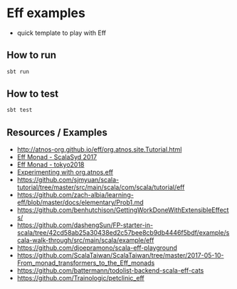 # Eff examples

- quick template to play with Eff


## How to run

```sh
sbt run
```

## How to test

```sh
sbt test
```

## Resources / Examples

- http://atnos-org.github.io/eff/org.atnos.site.Tutorial.html
- [Eff Monad - ScalaSyd 2017](https://github.com/caobinzi/scalasyd/tree/master/20171108)
- [Eff Monad - tokyo2018](https://github.com/paidy/talks/tree/1ed6d5fbb3ee85fb2d7fef7dd58a79f215943257/docs/tokyo2018-eff)
- [Experimenting with org.atnos.eff](https://github.com/jozic/eff-test)
- https://github.com/sjmyuan/scala-tutorial/tree/master/src/main/scala/com/scala/tutorial/eff
- https://github.com/zach-albia/learning-eff/blob/master/docs/elementary/Prob1.md
- https://github.com/benhutchison/GettingWorkDoneWithExtensibleEffects/
- https://github.com/dashengSun/FP-starter-in-scala/tree/42cd58ab25a30438ed2c57bee8cb9db4446f5bdf/example/scala-walk-through/src/main/scala/example/eff
- https://github.com/djoepramono/scala-eff-playground
- https://github.com/ScalaTaiwan/ScalaTaiwan/tree/master/2017-05-10-From_monad_transformers_to_the_Eff_monads
- https://github.com/battermann/todolist-backend-scala-eff-cats
- https://github.com/Trainologic/petclinic_eff

